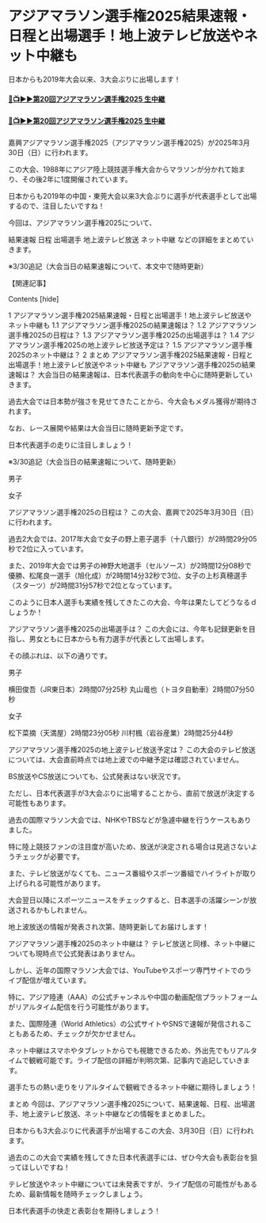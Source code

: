 # アジアマラソン選手権2025結果速報・日程と出場選手！地上波テレビ放送やネット中継も

日本からも2019年大会以来、3大会ぶりに出場します！

#### [🔴📺▶▶第20回アジアマラソン選手権2025 生中継](https://jsports-hq.com/mar02/?asian_mar)

#### [🔴📺▶▶第20回アジアマラソン選手権2025 生中継](https://jsports-hq.com/mar02/?asian_mar)


嘉興アジアマラソン選手権2025（アジアマラソン選手権2025）が2025年3月30日（日）に行われます。

この大会、1988年にアジア陸上競技選手権大会からマラソンが分かれて始まり、その後2年に1度開催されています。

日本からも2019年の中国・東莞大会以来3大会ぶりに選手が代表選手として出場するので、注目したいですね！

今回は、アジアマラソン選手権2025について、

結果速報
日程
出場選手
地上波テレビ放送
ネット中継
などの詳細をまとめていきます。

※3/30追記（大会当日の結果速報について、本文中で随時更新）

【関連記事】



Contents [hide]

1 アジアマラソン選手権2025結果速報・日程と出場選手！地上波テレビ放送やネット中継も
1.1 アジアマラソン選手権2025の結果速報は？
1.2 アジアマラソン選手権2025の日程は？
1.3 アジアマラソン選手権2025の出場選手は？
1.4 アジアマラソン選手権2025の地上波テレビ放送予定は？
1.5 アジアマラソン選手権2025のネット中継は？
2 まとめ
アジアマラソン選手権2025結果速報・日程と出場選手！地上波テレビ放送やネット中継も
アジアマラソン選手権2025の結果速報は？
大会当日の結果速報は、日本代表選手の動向を中心に随時更新していきます。


過去大会では日本勢が強さを見せてきたことから、今大会もメダル獲得が期待されます。

なお、レース展開や結果は大会当日に随時更新予定です。

日本代表選手の走りに注目しましょう！

※3/30追記（大会当日の結果速報について、随時更新）

男子

女子

 

アジアマラソン選手権2025の日程は？
この大会、嘉興で2025年3月30日（日）に行われます。

過去2大会では、2017年大会で女子の野上恵子選手（十八銀行）が2時間29分05秒で2位に入っています。

また、2019年大会では男子の神野大地選手（セルソース）が2時間12分08秒で優勝、松尾良一選手（旭化成）が2時間14分32秒で3位、女子の上杉真穂選手（スターツ）が2時間31分57秒で2位となっています。

このように日本人選手も実績を残してきたこの大会、今年は果たしてどうなるｄしょうか！

 

アジアマラソン選手権2025の出場選手は？
この大会には、今年も記録更新を目指し、男女ともに日本からも有力選手が代表として出場します。

その顔ぶれは、以下の通りです。

男子

横田俊吾（JR東日本）2時間07分25秒
丸山竜也（トヨタ自動車）2時間07分50秒

女子

松下菜摘（天満屋）2時間23分05秒
川村楓（岩谷産業）2時間25分44秒

アジアマラソン選手権2025の地上波テレビ放送予定は？
この大会のテレビ放送については、大会直前時点では地上波での中継予定は確認されていません。

BS放送やCS放送についても、公式発表はない状況です。

ただし、日本代表選手が3大会ぶりに出場することから、直前で放送が決定する可能性もあります。

過去の国際マラソン大会では、NHKやTBSなどが急遽中継を行うケースもありました。

特に陸上競技ファンの注目度が高いため、放送が決定される場合は見逃さないようチェックが必要です。

また、テレビ放送がなくても、ニュース番組やスポーツ番組でハイライトが取り上げられる可能性があります。

大会翌日以降にスポーツニュースをチェックすると、日本選手の活躍シーンが放送されるかもしれません。

地上波放送の情報が発表され次第、随時更新してお届けします！

アジアマラソン選手権2025のネット中継は？
テレビ放送と同様、ネット中継についても現時点で公式発表はありません。

しかし、近年の国際マラソン大会では、YouTubeやスポーツ専門サイトでのライブ配信が増えています。

特に、アジア陸連（AAA）の公式チャンネルや中国の動画配信プラットフォームがリアルタイム配信を行う可能性があります。

また、国際陸連（World Athletics）の公式サイトやSNSで速報が発信されることもあるため、チェックが欠かせません。

ネット中継はスマホやタブレットからでも視聴できるため、外出先でもリアルタイムで観戦可能です。ライブ配信の詳細が判明次第、記事内で追記していきます。

選手たちの熱い走りをリアルタイムで観戦できるネット中継に期待しましょう！

まとめ
今回は、アジアマラソン選手権2025について、結果速報、日程、出場選手、地上波テレビ放送、ネット中継などの情報をまとめました。

日本からも3大会ぶりに代表選手が出場するこの大会、3月30日（日）に行われます。

過去のこの大会で実績を残してきた日本代表選手には、ぜひ今大会も表彰台を狙ってほしいですね！

テレビ放送やネット中継については未発表ですが、ライブ配信の可能性がもあるため、最新情報を随時チェックしましょう。

日本代表選手の快走と表彰台を期待しましょう！
